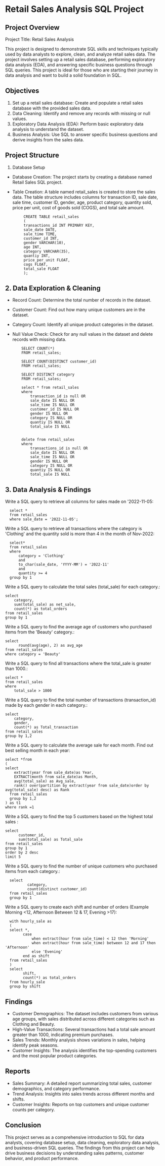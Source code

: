 # Retail Sales Analysis SQL Project

## Project Overview

Project Title: Retail Sales Analysis

This project is designed to demonstrate SQL skills and techniques typically used by data analysts to explore, clean, and analyze retail sales data. The project involves setting up a retail sales database, performing exploratory data analysis (EDA), and answering specific business questions through SQL queries. This project is ideal for those who are starting their journey in data analysis and want to build a solid foundation in SQL.

## Objectives

1. Set up a retail sales database: Create and populate a retail sales database with the provided sales data.<br>
2. Data Cleaning: Identify and remove any records with missing or null values.<br>
3. Exploratory Data Analysis (EDA): Perform basic exploratory data analysis to understand the dataset.<br>
4. Business Analysis: Use SQL to answer specific business questions and derive insights from the sales data.

## Project Structure

1. Database Setup
* Database Creation: The project starts by creating a database named Retail Sales SQL project.
* Table Creation: A table named retail_sales is created to store the sales data. The table structure includes columns for transaction ID, sale date, sale time, customer ID, gender, age, product category, quantity sold, price per unit, cost of goods sold (COGS), and total sale amount.

           CREATE TABLE retail_sales
           (
           transactions_id INT PRIMARY KEY,
           sale_date DATE,	
           sale_time TIME,
           customer_id INT,	
           gender VARCHAR(10),
           age INT,
           category VARCHAR(35),
           quantiy INT,
           price_per_unit FLOAT,	
           cogs FLOAT,
           total_sale FLOAT
           );

## 2. Data Exploration & Cleaning

* Record Count: Determine the total number of records in the dataset.<br>
* Customer Count: Find out how many unique customers are in the dataset.<br>
* Category Count: Identify all unique product categories in the dataset.<br>
* Null Value Check: Check for any null values in the dataset and delete records with missing data.

          SELECT COUNT(*)
          FROM retail_sales;
  
          SELECT COUNT(DISTINCT customer_id)
          FROM retail_sales;

          SELECT DISTINCT category
          FROM retail_sales;

          select * from retail_sales
          where
              transaction_id is null OR
              sale_date IS NULL OR
              sale_time IS NULL OR
              customer_id IS NULL OR 
              gender IS NULL OR
              category IS NULL OR 
              quantiy IS NULL OR
              total_sale IS NULL 
  
          
          delete from retail_sales
          where
              transactions_id is null OR
              sale_date IS NULL OR
              sale_time IS NULL OR 
              gender IS NULL OR
              category IS NULL OR 
              quantiy IS NULL OR
              total_sale IS NULL 

## 3. Data Analysis & Findings
Write a SQL query to retrieve all columns for sales made on '2022-11-05:

      select *
      from retail_sales
      where sale_date = '2022-11-05';

Write a SQL query to retrieve all transactions where the category is 'Clothing' and the quantity sold is more than 4 in the month of Nov-2022:

      select*
      from retail_sales
      where 
          category = 'Clothing'
          and 
          to_char(sale_date, 'YYYY-MM') = '2022-11'
          and
          quantity >= 4
      group by 1
      
Write a SQL query to calculate the total sales (total_sale) for each category.:
                  
    select 
        category,
        sum(total_sale) as net_sale,
        count(*) as total_orders
    from retail_sales
    group by 1


Write a SQL query to find the average age of customers who purchased items from the 'Beauty' category.:
                  
    select
          round(avg(age), 2) as avg_age
    from retail_sales
    where category = 'Beauty'

Write a SQL query to find all transactions where the total_sale is greater than 1000.:
                 
    select * 
    from retail_sales
    where 
        total_sale > 1000

Write a SQL query to find the total number of transactions (transaction_id) made by each gender in each category.:
                  
    select	
      	category,
      	gender,
      	count(*) as Total_transaction
    from retail_sales
    group by 1,2

Write a SQL query to calculate the average sale for each month. Find out best selling month in each year:
                 
    select *from
    (   
    select
		extract(year from sale_date)as Year,
		EXTRACT(month from sale_date)as Month,
		avg(total_sale) as Avg_sale,
		rank() over(partition by extract(year from sale_date)order by avg(total_sale) desc) as Rank
	  from retail_sales
	  group by 1,2
    ) as t1
    where rank =1


Write a SQL query to find the top 5 customers based on the highest total sales :
                  
    select 
          customer_id,
          sum(total_sale) as Total_sale
    from retail_sales
    group by 1
    order by 2 desc
    limit 5

Write a SQL query to find the number of unique customers who purchased items from each category.:
                  
      select
	          category,
	          count(distinct customer_id)
      from retail_sales
      group by 1

Write a SQL query to create each shift and number of orders (Example Morning <12, Afternoon Between 12 & 17, Evening >17):
                  
      with hourly_sale as
      (
      select *,
            case
                when extract(hour from sale_time) < 12 then 'Morning'
                when extract(hour from sale_time) between 12 and 17 then 'Afternoon'
                else 'Evening'
            end as shift
      from retail_sales
      )
      select 
            shift,
            count(*) as total_orders    
      from hourly_sale
      group by shift

## Findings
* Customer Demographics: The dataset includes customers from various age groups, with sales distributed across different categories such as Clothing and Beauty.<br>
* High-Value Transactions: Several transactions had a total sale amount greater than 1000, indicating premium purchases.<br>
* Sales Trends: Monthly analysis shows variations in sales, helping identify peak seasons.<br>
* Customer Insights: The analysis identifies the top-spending customers and the most popular product categories.

## Reports
* Sales Summary: A detailed report summarizing total sales, customer demographics, and category performance.<br>
* Trend Analysis: Insights into sales trends across different months and shifts.<br>
* Customer Insights: Reports on top customers and unique customer counts per category.

## Conclusion
This project serves as a comprehensive introduction to SQL for data analysts, covering database setup, data cleaning, exploratory data analysis, and business-driven SQL queries. The findings from this project can help drive business decisions by understanding sales patterns, customer behavior, and product performance.
